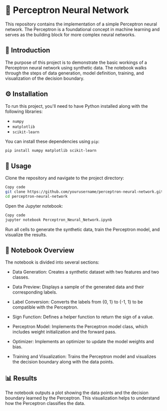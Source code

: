 # 🧠 Perceptron Neural Network

This repository contains the implementation of a simple Perceptron neural network. The Perceptron is a foundational concept in machine learning and serves as the building block for more complex neural networks.


## 📝 Introduction

The purpose of this project is to demonstrate the basic workings of a Perceptron neural network using synthetic data. The notebook walks through the steps of data generation, model definition, training, and visualization of the decision boundary.


## ⚙️ Installation

To run this project, you'll need to have Python installed along with the following libraries:

- `numpy`
- `matplotlib`
- `scikit-learn`

You can install these dependencies using `pip`:

```bash
pip install numpy matplotlib scikit-learn
```


## 🚀 Usage

Clone the repository and navigate to the project directory:

```bash
Copy code
git clone https://github.com/yourusername/perceptron-neural-network.git
cd perceptron-neural-network
```

Open the Jupyter notebook:

```bash
Copy code
jupyter notebook Perceptron_Neural_Network.ipynb
```
Run all cells to generate the synthetic data, train the Perceptron model, and visualize the results.


## 📓 Notebook Overview

The notebook is divided into several sections:

- Data Generation: Creates a synthetic dataset with two features and two classes.

- Data Preview: Displays a sample of the generated data and their corresponding labels.

- Label Conversion: Converts the labels from {0, 1} to {-1, 1} to be compatible with the Perceptron.

- Sign Function: Defines a helper function to return the sign of a value.

- Perceptron Model: Implements the Perceptron model class, which includes weight initialization and the forward pass.

- Optimizer: Implements an optimizer to update the model weights and bias.

- Training and Visualization: Trains the Perceptron model and visualizes the decision boundary along with the data points.
  

## 📊 Results

The notebook outputs a plot showing the data points and the decision boundary learned by the Perceptron. This visualization helps to understand how the Perceptron classifies the data.

